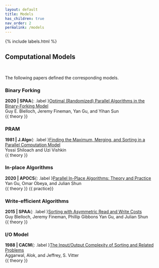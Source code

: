 ```yaml
---
layout: default
title: Models
has_children: true
nav_order: 2
permalink: /models
---
```

{% include labels.html %}

## Computational Models

&nbsp;

The following papers defined the corresponding models. 

### **Binary Forking**

**2020 | SPAA**{: .label }[Optimal (Randomized) Parallel Algorithms in the Binary-Forking Model](https://arxiv.org/abs/1903.04650) 
<br>Guy E. Blelloch, Jeremy Fineman, Yan Gu, and Yihan Sun
<br>{{ theory }}



### **PRAM**

**1981 | J.Algo**{: .label }[Finding the Maximum, Merging, and Sorting in a Parallel Computation Model](http://www.cs.cmu.edu/~guyb/paralg/papers/ShiloachVishkin81.pdf)
<br>Yossi Shiloach and Uzi Vishkin
<br>{{ theory }}


### **In-place Algorithms**

**2020 | APOCS**{: .label }[Parallel In-Place Algorithms: Theory and Practice](https://www.cs.ucr.edu/~ygu/teaching/algeng/reading/PIP.pdf)
<br>Yan Gu, Omar Obeya, and Julian Shun
<br>{{ theory }} {{ practice}}

### **Write-efficient Algorithms**
**2015 | SPAA**{: .label }[Sorting with Asymmetric Read and Write Costs](https://arxiv.org/abs/1603.03505.pdf)
<br>Guy Blelloch, Jeremy Fineman, Phillip Gibbons Yan Gu, and Julian Shun
<br>{{ theory }}

### **I/O Model**

**1988 | CACM**{: .label }[The Input/Output Complexity of Sorting and Related Problems](https://dl.acm.org/doi/10.1145/48529.48535)
<br>Aggarwal, Alok, and Jeffrey, S. Vitter
<br>{{ theory }}